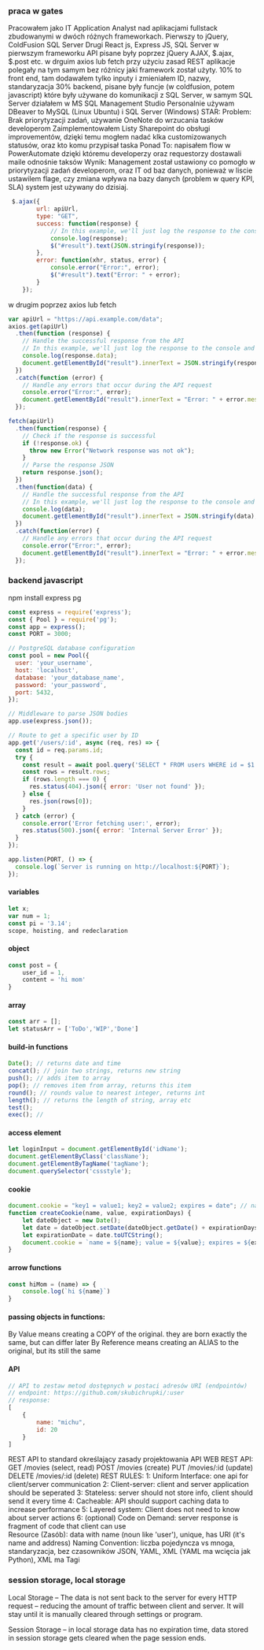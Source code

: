 ### praca w gates
Pracowałem jako IT Application Analyst nad aplikacjami fullstack zbudowanymi w dwóch różnych frameworkach. 
Pierwszy to jQuery, ColdFusion SQL Server
Drugi React js, Express JS, SQL Server
w pierwszym frameworku API pisane były poprzez jQuery AJAX, $.ajax, $.post etc.
w drguim axios lub fetch przy użyciu zasad REST
aplikacje polegały na tym samym bez różnicy jaki framework został użyty. 10% to front end, tam dodawałem tylko inputy i zmieniałem ID, nazwy, standaryzacja
30% backend, pisane były funcje (w coldfusion, potem javascript) które były używane do komunikacji z SQL Server, w samym SQL Server działałem w MS SQL Management Studio
Personalnie używam DBeaver to MySQL (Linux Ubuntu) i SQL Server (Windows)
STAR:
Problem: Brak priorytyzacji zadań, używanie OneNote do wrzucania tasków developerom
Zaimplementowałem Listy Sharepoint do obsługi improvementów, dzięki temu mogłem nadać klka customizowanych statusów, oraz kto komu przypisał taska
Ponad To: napisałem flow w PowerAutomate dzięki któremu developerzy oraz requestorzy dostawali maile odnośnie taksów
Wynik: Management został ustawiony co pomogło w priorytyzacji zadań developerom, 
oraz IT od baz danych, ponieważ w liscie ustawilem flage, czy zmiana wpływa na bazy danych (problem w query KPI, SLA) system jest używany do dzisiaj.
``` js
 $.ajax({
        url: apiUrl,
        type: "GET",
        success: function(response) {
            // In this example, we'll just log the response to the console and display it on the page
            console.log(response);
            $("#result").text(JSON.stringify(response));
        },
        error: function(xhr, status, error) {
            console.error("Error:", error);
            $("#result").text("Error: " + error);
        }
    });
```
w drugim poprzez axios lub fetch
``` js
var apiUrl = "https://api.example.com/data";
axios.get(apiUrl)
  .then(function (response) {
    // Handle the successful response from the API
    // In this example, we'll just log the response to the console and display it on the page
    console.log(response.data);
    document.getElementById("result").innerText = JSON.stringify(response.data);
  })
  .catch(function (error) {
    // Handle any errors that occur during the API request
    console.error("Error:", error);
    document.getElementById("result").innerText = "Error: " + error.message;
  });

fetch(apiUrl)
  .then(function(response) {
    // Check if the response is successful
    if (!response.ok) {
      throw new Error("Network response was not ok");
    }
    // Parse the response JSON
    return response.json();
  })
  .then(function(data) {
    // Handle the successful response from the API
    // In this example, we'll just log the response to the console and display it on the page
    console.log(data);
    document.getElementById("result").innerText = JSON.stringify(data);
  })
  .catch(function(error) {
    // Handle any errors that occur during the API request
    console.error("Error:", error);
    document.getElementById("result").innerText = "Error: " + error.message;
  });
```

### backend javascript
npm install express pg
``` js
const express = require('express');
const { Pool } = require('pg');
const app = express();
const PORT = 3000;

// PostgreSQL database configuration
const pool = new Pool({
  user: 'your_username',
  host: 'localhost',
  database: 'your_database_name',
  password: 'your_password',
  port: 5432,
});

// Middleware to parse JSON bodies
app.use(express.json());

// Route to get a specific user by ID
app.get('/users/:id', async (req, res) => {
  const id = req.params.id;
  try {
    const result = await pool.query('SELECT * FROM users WHERE id = $1', [id]);
    const rows = result.rows;
    if (rows.length === 0) {
      res.status(404).json({ error: 'User not found' });
    } else {
      res.json(rows[0]);
    }
  } catch (error) {
    console.error('Error fetching user:', error);
    res.status(500).json({ error: 'Internal Server Error' });
  }
});

app.listen(PORT, () => {
  console.log(`Server is running on http://localhost:${PORT}`);
});
```

#### variables
``` js
let x;
var num = 1;
const pi = '3.14';
scope, hoisting, and redeclaration
```

#### object
``` js
const post = {
    user_id = 1,
    content = 'hi mom'
}
```

#### array
``` js
const arr = [];
let statusArr = ['ToDo','WIP','Done']
```

#### build-in functions
``` js
Date(); // returns date and time
concat(); // join two strings, returns new string
push(); // adds item to array
pop(); // removes item from array, returns this item
round(); // rounds value to nearest integer, returns int
length(); // returns the length of string, array etc
test();
exec(); //
```

#### access element
``` js
let loginInput = document.getElementById('idName');
document.getElementByClass('className');
document.getElementByTagName('tagName');
document.querySelector('cssstyle');

```

#### cookie
``` js
document.cookie = "key1 = value1; key2 = value2; expires = date"; // name-value pairs separated by semicolons
function createCookie(name, value, expirationDays) {
    let dateObject = new Date();
    let date = dateObject.setDate(dateObject.getDate() + expirationDays);
    let expirationDate = date.toUTCString();
    document.cookie = `name = ${name}; value = ${value}; expires = ${expirationDate}; path = /`;
}
```
#### arrow functions
``` js
const hiMom = (name) => {
    console.log(`hi ${name}`)
}
```

#### passing objects in functions:
By Value means creating a COPY of the original. they are born exactly the same, but can differ later
By Reference means creating an ALIAS to the original, but its still the same

#### API
``` js
// API to zestaw metod dostępnych w postaci adresów URI (endpointów)
// endpoint: https://github.com/skubichrupki/:user
// response:
[
    {
        name: "michu",
        id: 20
    }
]
```
REST API to standard określający zasady projektowania API
WEB REST API:
GET /movies (select, read)
POST /movies (create)
PUT /movies/:id (update)
DELETE /movies/:id (delete)
REST RULES:
1: Uniform Interface: one api for client/server communication
2: Client-server: client and server application should be seperated
3: Stateless: server should not store info, client should send it every time
4: Cacheable: API should support caching data to increase performance
5: Layered system: Client does not need to know about server actions
6: (optional) Code on Demand: server response is fragment of code that client can use 
<br>
Resource (Zasób): data with name (noun like 'user'), unique, has URI (it's name and address)
Naming Convention: liczba pojedyncza vs mnoga, standaryzacja, bez czasowników
JSON, YAML, XML (YAML ma wcięcia jak Python), XML ma Tagi


### session storage, local storage
Local Storage – The data is not sent back to the server for every HTTP request – reducing the amount of traffic between client and server. 
It will stay until it is manually cleared through settings or program.

Session Storage – in local storage data has no expiration time, 
data stored in session storage gets cleared when the page session ends. 



